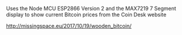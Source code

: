 Uses the Node MCU ESP2866 Version 2 and the MAX7219 7 Segment display to show current Bitcoin prices from the Coin Desk website

http://missingspace.eu/2017/10/19/wooden_bitcoin/
